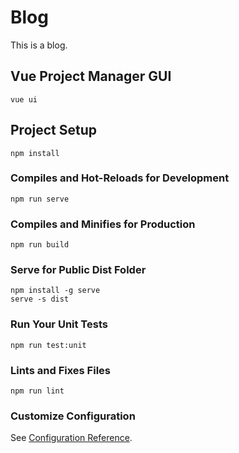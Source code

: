 # Blog

This is a blog.

## Vue Project Manager GUI
```
vue ui
```

## Project Setup
```
npm install
```

### Compiles and Hot-Reloads for Development
```
npm run serve
```

### Compiles and Minifies for Production
```
npm run build
```

### Serve for Public Dist Folder
```
npm install -g serve
serve -s dist
```

### Run Your Unit Tests
```
npm run test:unit
```

### Lints and Fixes Files
```
npm run lint
```

### Customize Configuration
See [Configuration Reference](https://cli.vuejs.org/config/).